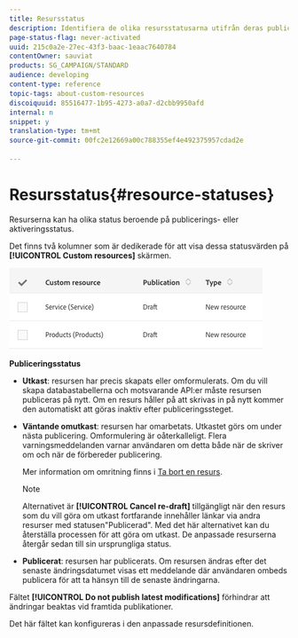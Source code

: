 ```yaml
---
title: Resursstatus
description: Identifiera de olika resursstatusarna utifrån deras publiceringstillstånd.
page-status-flag: never-activated
uuid: 215c0a2e-27ec-43f3-baac-1eaac7640784
contentOwner: sauviat
products: SG_CAMPAIGN/STANDARD
audience: developing
content-type: reference
topic-tags: about-custom-resources
discoiquuid: 85516477-1b95-4273-a0a7-d2cbb9950afd
internal: n
snippet: y
translation-type: tm+mt
source-git-commit: 00fc2e12669a00c788355ef4e492375957cdad2e

---
```



# Resursstatus{#resource-statuses}

Resurserna kan ha olika status beroende på publicerings- eller aktiveringsstatus.

Det finns två kolumner som är dedikerade för att visa dessa statusvärden på **[!UICONTROL Custom resources]** skärmen.

![](assets/schema_colonne_1.png)

**Publiceringsstatus**

* **Utkast**: resursen har precis skapats eller omformulerats. Om du vill skapa databastabellerna och motsvarande API:er måste resursen publiceras på nytt. Om en resurs håller på att skrivas in på nytt kommer den automatiskt att göras inaktiv efter publiceringssteget.
* **Väntande omutkast**: resursen har omarbetats. Utkastet görs om under nästa publicering. Omformulering är oåterkalleligt. Flera varningsmeddelanden varnar användaren om detta både när de skriver om och när de förbereder publicering.

   Mer information om omritning finns i [Ta bort en resurs](../../developing/using/deleting-a-resource.md).

   >[!NOTE]
   >
   >Alternativet är **[!UICONTROL Cancel re-draft]** tillgängligt när den resurs som du vill göra om utkast fortfarande innehåller länkar via andra resurser med statusen&quot;Publicerad&quot;. Med det här alternativet kan du återställa processen för att göra om utkast. De anpassade resurserna återgår sedan till sin ursprungliga status.

* **Publicerat**: resursen har publicerats. Om resursen ändras efter det senaste ändringsdatumet visas ett meddelande där användaren ombeds publicera för att ta hänsyn till de senaste ändringarna.

Fältet **[!UICONTROL Do not publish latest modifications]** förhindrar att ändringar beaktas vid framtida publikationer.

Det här fältet kan konfigureras i den anpassade resursdefinitionen.

